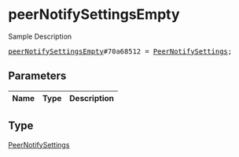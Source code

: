 # peerNotifySettingsEmpty

Sample Description

<pre>
<a href="../constructor/peerNotifySettingsEmpty.md">peerNotifySettingsEmpty</a>#70a68512 = <a href="../type/PeerNotifySettings.md">PeerNotifySettings</a>;
</pre>

## Parameters

| Name | Type | Description |
|------|:----:|-------------|

## Type

[PeerNotifySettings](../type/PeerNotifySettings.md)
